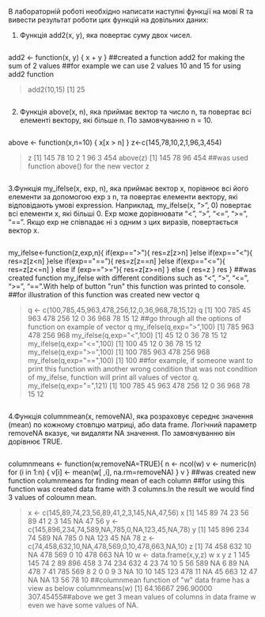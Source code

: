 В лабораторній роботі необхідно написати наступні функції на мові R та вивести
результат роботи цих функцій на довільних даних:
  1. Функція add2(x, y), яка повертає суму двох чисел.
```R
```
add2 <- function(x, y) {
     x + y
}
##created a function add2 for making the sum of 2 values
##for example we can use 2 values 10 and 15 for using add2 function
> add2(10,15)
[1] 25
```R
```
2. Функція above(x, n), яка приймає вектор та число n, та повертає всі
елементі вектору, які більше n. По замовчуванню n = 10.
```R
```
above <- function(x,n=10) {
      x[x > n]
}
z<-c(145,78,10,2,1,96,3,454)
> z
[1] 145  78  10   2   1  96   3 454
> above(z)
[1] 145  78  96 454
##was used function above() for the new vector z
```R
```
3.Функція my_ifelse(x, exp, n), яка приймає вектор x, порівнює всі його
елементи за допомогою exp з n, та повертає елементи вектору, які
відповідають умові expression. Наприклад, my_ifelse(x, “>”, 0) повертає всі
елементи x, які більші 0. Exp може дорівнювати “<”, “>”, “<=”, “>=”, “==”.
Якщо exp не співпадає ні з одним з цих виразів, повертається вектор x.
```R
```
my_ifelse<-function(z,exp,n){
  if(exp==">"){
    res=z[z>n]
  }else if(exp=="<"){
    res=z[z<n]
  }else if(exp=="=="){
    res=z[z==n]
  }else if(exp=="<="){
    res=z[z<=n]
  } else if (exp==">="){
    res=z[z>=n]
  } 
  else { 
    res=z
  }
  res
}
##was created function my_ifelse with different conditions such as “<”, “>”, “<=”, “>=”, “==”.With help of button "run" this function was printed to console.
##for illustration of this function was created new vector q
> q <- c(100,785,45,963,478,256,12,0,36,968,78,15,12)
> q
[1] 100 785  45 963 478 256  12   0  36 968  78  15  12
##go through all the options of function on example of vector q
> my_ifelse(q,exp=">",100)
[1] 785 963 478 256 968
> my_ifelse(q,exp="<",100)
[1] 45 12  0 36 78 15 12
> my_ifelse(q,exp="<=",100)
[1] 100  45  12   0  36  78  15  12
> my_ifelse(q,exp=">=",100)
[1] 100 785 963 478 256 968
> my_ifelse(q,exp="==",100)
[1] 100
##for example, if someone want to print this function with another wrong condition that was not condition of my_ifelse, function will print all values of vector q.
> my_ifelse(q,exp="=",121)
[1] 100 785  45 963 478 256  12   0  36 968  78  15  12
```R
```
4.Функція columnmean(x, removeNA), яка розраховує середнє значення
(mean) по кожному стовпцю матриці, або data frame. Логічний параметр
removeNA вказує, чи видаляти NA значення. По замовчуванню він
дорівнює TRUE.
```R
```
columnmeans <- function(w,removeNA=TRUE){
          n <- ncol(w)
          v <- numeric(n)
         for (i in 1:n) {
       v[i] <- mean(w[ ,i], na.rm=removeNA)
 }
  v
}
##was created new function columnmeans for finding mean of each column
##for using this function was created data frame with 3 columns.In the result we would  find 3 values of coloumn mean.
> x <- c(145,89,74,23,56,89,41,2,3,145,NA,47,56)
> x
[1] 145  89  74  23  56  89  41   2   3 145  NA  47  56
> y <-c(145,896,234,74,589,NA,785,0,NA,123,45,NA,78)
> y
[1] 145 896 234  74 589  NA 785   0  NA 123  45  NA  78
> z <- c(74,458,632,10,NA,478,569,0,10,478,663,NA,10)
> z
[1]  74 458 632  10  NA 478 569   0  10 478 663  NA  10
> w <- data.frame(x,y,z)
> w
x   y   z
1  145 145  74
2   89 896 458
3   74 234 632
4   23  74  10
5   56 589  NA
6   89  NA 478
7   41 785 569
8    2   0   0
9    3  NA  10
10 145 123 478
11  NA  45 663
12  47  NA  NA
13  56  78  10
##columnmean function of "w" data frame has a view as below
> columnmeans(w)
[1]  64.16667 296.90000 307.45455##above we get 3 mean values of columns in data frame w even we have some values of NA.

